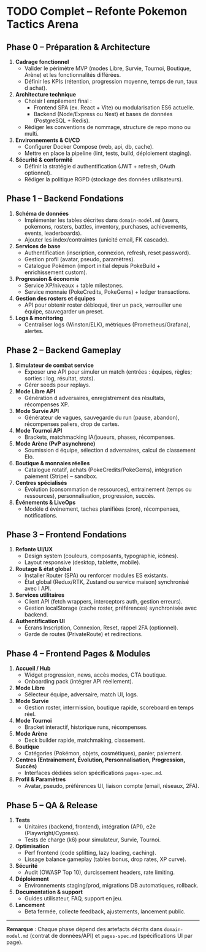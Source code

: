 # TODO Complet – Refonte Pokemon Tactics Arena

## Phase 0 – Préparation & Architecture
1. **Cadrage fonctionnel**
   - Valider le périmètre MVP (modes Libre, Survie, Tournoi, Boutique, Arène) et les fonctionnalités différées.
   - Définir les KPIs (rétention, progression moyenne, temps de run, taux d achat).
2. **Architecture technique**
   - Choisir l empilement final :
     - Frontend SPA (ex. React + Vite) ou modularisation ES6 actuelle.
     - Backend (Node/Express ou Nest) et bases de données (PostgreSQL + Redis).
   - Rédiger les conventions de nommage, structure de repo mono ou multi.
3. **Environnements & CI/CD**
   - Configurer Docker Compose (web, api, db, cache).
   - Mettre en place la pipeline (lint, tests, build, déploiement staging).
4. **Sécurité & conformité**
   - Définir la stratégie d authentification (JWT + refresh, OAuth optionnel).
   - Rédiger la politique RGPD (stockage des données utilisateurs).

## Phase 1 – Backend Fondations
1. **Schéma de données**
   - Implémenter les tables décrites dans `domain-model.md` (users, pokemons, rosters, battles, inventory, purchases, achievements, events, leaderboards).
   - Ajouter les index/contraintes (unicité email, FK cascade).
2. **Services de base**
   - Authentification (inscription, connexion, refresh, reset password).
   - Gestion profil (avatar, pseudo, paramètres).
   - Catalogue Pokémon (import initial depuis PokeBuild + enrichissement custom).
3. **Progression & économie**
   - Service XP/niveaux + table milestones.
   - Service monnaie (PokeCredits, PokeGems) + ledger transactions.
4. **Gestion des rosters et équipes**
   - API pour obtenir roster débloqué, tirer un pack, verrouiller une équipe, sauvegarder un preset.
5. **Logs & monitoring**
   - Centraliser logs (Winston/ELK), métriques (Prometheus/Grafana), alertes.

## Phase 2 – Backend Gameplay
1. **Simulateur de combat service**
   - Exposer une API pour simuler un match (entrées : équipes, règles; sorties : log, résultat, stats).
   - Gérer seeds pour replays.
2. **Mode Libre API**
   - Génération d adversaires, enregistrement des résultats, récompenses XP.
3. **Mode Survie API**
   - Générateur de vagues, sauvegarde du run (pause, abandon), récompenses paliers, drop de cartes.
4. **Mode Tournoi API**
   - Brackets, matchmacking IA/joueurs, phases, récompenses.
5. **Mode Arène (PvP asynchrone)**
   - Soumission d équipe, sélection d adversaires, calcul de classement Elo.
6. **Boutique & monnaies réelles**
   - Catalogue rotatif, achats (PokeCredits/PokeGems), intégration paiement (Stripe) – sandbox.
7. **Centres spécialisés**
   - Évolution (consommation de ressources), entrainement (temps ou ressources), personnalisation, progression, succès.
8. **Événements & LiveOps**
   - Modèle d événement, taches planifiées (cron), récompenses, notifications.

## Phase 3 – Frontend Fondations
1. **Refonte UI/UX**
   - Design system (couleurs, composants, typographie, icônes).
   - Layout responsive (desktop, tablette, mobile).
2. **Routage & état global**
   - Installer Router (SPA) ou renforcer modules ES existants.
   - État global (Redux/RTK, Zustand ou service maison) synchronisé avec l API.
3. **Services utilitaires**
   - Client API (fetch wrappers, interceptors auth, gestion erreurs).
   - Gestion localStorage (cache roster, préférences) synchronisée avec backend.
4. **Authentification UI**
   - Écrans Inscription, Connexion, Reset, rappel 2FA (optionnel).
   - Garde de routes (PrivateRoute) et redirections.

## Phase 4 – Frontend Pages & Modules
1. **Accueil / Hub**
   - Widget progression, news, accès modes, CTA boutique.
   - Onboarding pack (intégrer API réellement).
2. **Mode Libre**
   - Sélecteur équipe, adversaire, match UI, logs.
3. **Mode Survie**
   - Gestion roster, intermission, boutique rapide, scoreboard en temps réel.
4. **Mode Tournoi**
   - Bracket interactif, historique runs, récompenses.
5. **Mode Arène**
   - Deck builder rapide, matchmaking, classement.
6. **Boutique**
   - Catégories (Pokémon, objets, cosmétiques), panier, paiement.
7. **Centres (Entrainement, Évolution, Personnalisation, Progression, Succès)**
   - Interfaces dédiées selon spécifications `pages-spec.md`.
8. **Profil & Paramètres**
   - Avatar, pseudo, préférences UI, liaison compte (email, réseaux, 2FA).

## Phase 5 – QA & Release
1. **Tests**
   - Unitaires (backend, frontend), intégration (API), e2e (Playwright/Cypress).
   - Tests de charge (k6) pour simulateur, Survie, Tournoi.
2. **Optimisation**
   - Perf frontend (code splitting, lazy loading, caching).
   - Lissage balance gameplay (tables bonus, drop rates, XP curve).
3. **Sécurité**
   - Audit (OWASP Top 10), durcissement headers, rate limiting.
4. **Déploiement**
   - Environnements staging/prod, migrations DB automatiques, rollback.
5. **Documentation & support**
   - Guides utilisateur, FAQ, support en jeu.
6. **Lancement**
   - Beta fermée, collecte feedback, ajustements, lancement public.

---
**Remarque** : Chaque phase dépend des artefacts décrits dans `domain-model.md` (contrat de données/API) et `pages-spec.md` (spécifications UI par page).
